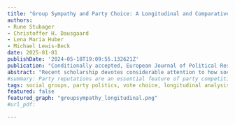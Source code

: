```yaml
---
title: "Group Sympathy and Party Choice: A Longitudinal and Comparative Analysis of Reference Group Theory"
authors:
- Rune Stubager
- Christoffer H. Dausgaard
- Lena Maria Huber
- Michael Lewis-Beck
date: 2025-01-01
publishDate: '2024-05-18T19:09:55.132621Z'
publication: "Conditionally accepted, European Journal of Political Research"
abstract: "Recent scholarship devotes considerable attention to how social identities influence vote choice. However, group sympathies or group affect constitutes another, often overlooked subjective component of the relationship between social groups and vote choice. Based on reference group theory and drawing on ANES data as well as recent Danish and Austrian election surveys, we examine how voters’ sympathies with a range of groups are related to party choice across time and space. We find that group sympathies are related to vote choice in all three countries even when controlling for objective group memberships and social identities. Across time, most relationships are stable or strengthening and comparable in strength to the relationship between group memberships and party choice. The relationship between group sympathies and vote choice is, furthermore, conditioned by perceived linkages between groups and parties. Hence, analyses of the role of social groups in voting need to also include group sympathies to grasp the full influence of social groups."
#summary: Party reputations are an essential feature of party competition. Earlier scholarship identifies parties' connections to social groups as an important constituent component of party reputations, and tends to see party reputations as stable in the short run. We challenge this view, arguing that group appeals, i.e. valenced references to social groups, can in fact lead to short-run changes in party-group linkages. Using an automated approach, we measure group appeals in party speech in Britain over 3 decades and link it to survey data. We find that citizens keep 'running tallies' of group appeals and frequently update perceptions of their group linkages in response to group appeals by party elites.
tags: social groups, party politics, vote choice, longitudinal analysis
featured: false
featured_graph: "groupsympathy_longitudinal.png"
#url_pdf: 

---
```


